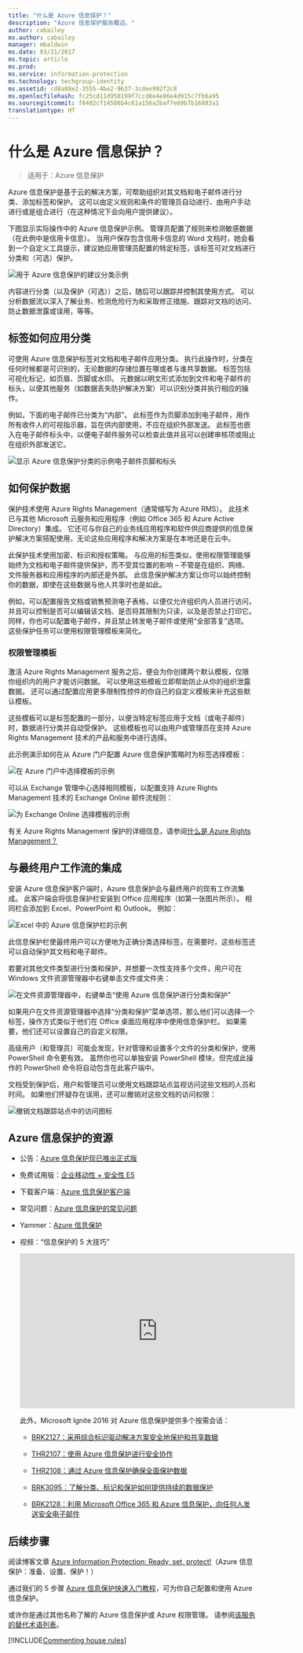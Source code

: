 ```yaml
---
title: "什么是 Azure 信息保护？"
description: "Azure 信息保护服务概述。"
author: cabailey
ms.author: cabailey
manager: mbaldwin
ms.date: 03/21/2017
ms.topic: article
ms.prod: 
ms.service: information-protection
ms.technology: techgroup-identity
ms.assetid: cd8a88e2-3555-4be2-9637-3cdee992f2c8
ms.openlocfilehash: fc25cd11d950199f7ccd8e4e86e4d915c7fb6a95
ms.sourcegitcommit: f0402cf14506b4c61a156a2baf7e69b7b16883a1
translationtype: HT
---
```

# <a name="what-is-azure-information-protection"></a>什么是 Azure 信息保护？

>适用于：Azure 信息保护

Azure 信息保护是基于云的解决方案，可帮助组织对其文档和电子邮件进行分类、添加标签和保护。 这可以由定义规则和条件的管理员自动进行、由用户手动进行或是组合进行（在这种情况下会向用户提供建议）。 

下图显示实际操作中的 Azure 信息保护示例。 管理员配置了规则来检测敏感数据（在此例中是信用卡信息）。 当用户保存包含信用卡信息的 Word 文档时，她会看到一个自定义工具提示，建议她应用管理员配置的特定标签，该标签可对文档进行分类和（可选）保护。 

![用于 Azure 信息保护的建议分类示例](../media/info-protect-recommend-calloutsv2.png)

内容进行分类（以及保护（可选））之后，随后可以跟踪并控制其使用方式。 可以分析数据流以深入了解业务、检测危险行为和采取修正措施、跟踪对文档的访问、防止数据泄露或误用，等等。

## <a name="how-labels-apply-classification"></a>标签如何应用分类

可使用 Azure 信息保护标签对文档和电子邮件应用分类。 执行此操作时，分类在任何时候都是可识别的，无论数据的存储位置在哪或者与谁共享数据。 标签包括可视化标记，如页眉、页脚或水印。 元数据以明文形式添加到文件和电子邮件的标头，以便其他服务（如数据丢失防护解决方案）可以识别分类并执行相应的操作。 

例如，下面的电子邮件已分类为“内部”。 此标签作为页脚添加到电子邮件，用作所有收件人的可视指示器，旨在供内部使用，不应在组织外部发送。 此标签也嵌入在电子邮件标头中，以便电子邮件服务可以检查此值并且可以创建审核项或阻止在组织外部发送它。

![显示 Azure 信息保护分类的示例电子邮件页脚和标头](../media/example-email-footerv2.png)


## <a name="how-data-is-protected"></a>如何保护数据

保护技术使用 Azure Rights Management（通常缩写为 Azure RMS）。 此技术已与其他 Microsoft 云服务和应用程序（例如 Office 365 和 Azure Active Directory）集成。 它还可与你自己的业务线应用程序和软件供应商提供的信息保护解决方案搭配使用，无论这些应用程序和解决方案是在本地还是在云中。

此保护技术使用加密、标识和授权策略。 与应用的标签类似，使用权限管理能够始终为文档和电子邮件提供保护，而不受其位置的影响 – 不管是在组织、网络、文件服务器和应用程序的内部还是外部。 此信息保护解决方案让你可以始终控制你的数据，即使在这些数据与他人共享时也是如此。

例如，可以配置报告文档或销售预测电子表格，以便仅允许组织内人员进行访问，并且可以控制是否可以编辑该文档、是否将其限制为只读，以及是否禁止打印它。 同样，你也可以配置电子邮件，并且禁止转发电子邮件或使用“全部答复”选项。 这些保护任务可以使用权限管理模板来简化。

### <a name="rights-management-templates"></a>权限管理模板

激活 Azure Rights Management 服务之后，便会为你创建两个默认模板，仅限你组织内的用户才能访问数据。 可以使用这些模板立即帮助防止从你的组织泄露数据。 还可以通过配置应用更多限制性控件的你自己的自定义模板来补充这些默认模板。

这些模板可以是标签配置的一部分，以便当特定标签应用于文档（或电子邮件）时，数据进行分类并自动受保护。 这些模板也可以由用户或管理员在支持 Azure Rights Management 技术的产品和服务中进行选择。

此示例演示如何在从 Azure 门户配置 Azure 信息保护策略时为标签选择模板：

![在 Azure 门户中选择模板的示例](../media/info-protect-template-callout.png)

可以从 Exchange 管理中心选择相同模板，以配置支持 Azure Rights Management 技术的 Exchange Online 邮件流规则：

![为 Exchange Online 选择模板的示例](../media/templates-exchangeonline-callouts.png)

有关 Azure Rights Management 保护的详细信息，请参阅[什么是 Azure Rights Management？](what-is-azure-rms.md)

## <a name="integration-with-end-user-workflows"></a>与最终用户工作流的集成

安装 Azure 信息保护客户端时，Azure 信息保护会与最终用户的现有工作流集成。 此客户端会将信息保护栏安装到 Office 应用程序（如第一张图片所示）。 相同栏会添加到 Excel、PowerPoint 和 Outlook。 例如：

![Excel 中的 Azure 信息保护栏的示例](../media/excel2016-infoprotect-barv2.png)

此信息保护栏使最终用户可以方便地为正确分类选择标签，在需要时，这些标签还可以自动保护其文档和电子邮件。

若要对其他文件类型进行分类和保护，并想要一次性支持多个文件，用户可在 Windows 文件资源管理器中右键单击文件或文件夹：

![在文件资源管理器中，右键单击“使用 Azure 信息保护进行分类和保护”](../media/right-click-classify-protect-folder.png)

如果用户在文件资源管理器中选择“分类和保护”菜单选项，那么他们可以选择一个标签，操作方式类似于他们在 Office 桌面应用程序中使用信息保护栏。 如果需要，他们还可以设置自己的自定义权限。

高级用户（和管理员）可能会发现，针对管理和设置多个文件的分类和保护，使用 PowerShell 命令更有效。 虽然你也可以单独安装 PowerShell 模块，但完成此操作的 PowerShell 命令将自动包含在此客户端中。

文档受到保护后，用户和管理员可以使用文档跟踪站点监视访问这些文档的人员和时间。 如果他们怀疑存在误用，还可以撤销对这些文档的访问权限：

![撤销文档跟踪站点中的访问图标](../media/tracking-site-revoke-access-icon.png)


## <a name="resources-for-azure-information-protection"></a>Azure 信息保护的资源

- 公告：[Azure 信息保护现已推出正式版](https://blogs.technet.microsoft.com/enterprisemobility/2016/10/04/azure-information-protection-is-now-generally-available/)

- 免费试用版：[企业移动性 + 安全性 E5](https://portal.office.com/Signup/Signup.aspx?OfferId=87dd2714-d452-48a0-a809-d2f58c4f68b7)

- 下载客户端：[Azure 信息保护客户端](https://www.microsoft.com/en-us/download/details.aspx?id=53018)

- 常见问题：[Azure 信息保护的常见问题](../get-started/faqs.md)

- Yammer：[Azure 信息保护](https://www.yammer.com/askipteam/#/threads/inGroup?type=in_group&feedId=8652489&view=all)

- 视频：“信息保护的 5 大技巧”

    <iframe width="560" height="315" src="https://www.youtube.com/embed/GWcnZFMPcnE" frameborder="0" allowfullscreen></iframe>

    此外，Microsoft Ignite 2016 对 Azure 信息保护提供多个按需会话：

    - [BRK2127：采用综合标识驱动解决方案安全地保护和共享数据](https://myignite.microsoft.com/videos?q=BRK2127)
    
    - [THR2107：使用 Azure 信息保护进行安全协作](https://myignite.microsoft.com/videos?q=THR2107)
    
    - [THR2108：通过 Azure 信息保护确保全面保护数据](https://myignite.microsoft.com/videos?q=THR2108)
    
    - [BRK3095：了解分类、标记和保护如何提供持续的数据保护](https://myignite.microsoft.com/videos?q=BRK3095)
    
    - [BRK2128：利用 Microsoft Office 365 和 Azure 信息保护，向任何人发送安全电子邮件](https://myignite.microsoft.com/videos?q=BRK2128)


## <a name="next-steps"></a>后续步骤

阅读博客文章 [Azure Information Protection: Ready, set, protect!](https://blogs.technet.microsoft.com/enterprisemobility/2017/02/21/azure-information-protection-ready-set-protect/)（Azure 信息保护：准备、设置、保护！）

通过我们的 5 步骤 [Azure 信息保护快速入门教程](../get-started/infoprotect-quick-start-tutorial.md)，可为你自己配置和使用 Azure 信息保护。

或许你是通过其他名称了解的 Azure 信息保护或 Azure 权限管理。 请参阅[该服务的替代术语列表](azure-rms-aka.md)。

[!INCLUDE[Commenting house rules](../includes/houserules.md)]